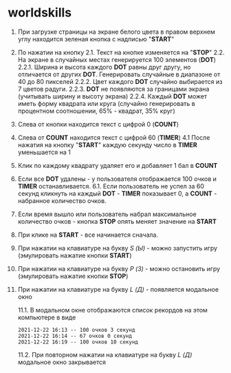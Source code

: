 # worldskills
1. При загрузке страницы на экране белого цвета в правом верхнем углу находится зеленая кнопка с надписью "**START**"
2. По нажатии на кнопку 
	2.1. Текст на кнопке изменяется на "**STOP**"
	2.2. На экране в случайных местах генерируется 100 элементов (**DOT**)
		2.2.1. Ширина и высота каждого **DOT** равны друг другу, но отличается от других **DOT**. Генерировать случайные в диапазоне от 40 до 80 пикселей
		2.2.2. Цвет каждого **DOT** случайно выбирается из 7 цветов радуги. 
		2.2.3. **DOT** не появляются за границами экрана (учитывать ширину и высоту экрана)
		2.2.4. Каждый **DOT** может иметь форму квадрата или круга (случайно генерировать в процентном соотношении, 65% - квадрат, 35% круг)
3. Слева от кнопки находится текст с цифрой 0 (**COUNT**)
4. Слева от **COUNT** находится текст с цифрой 60 (**TIMER**)
	4.1 После нажатия на кнопку "**START**" каждую секунду число в **TIMER** уменьшается на 1
5. Клик по каждому квадрату удаляет его и добавляет 1 бал в **COUNT**
6. Если все **DOT** удалены - у пользователя отображается 100 очков и **TIMER** останавливается.
	6.1. Если пользователь не успел за 60 секунд кликнуть на каждый **DOT** - **TIMER** показывает 0, а **COUNT** - набранное количество очков. 
7. Если время вышло или пользователь набрал максимальное количество очков - кнопка **STOP** опять меняет значение на **START**
8. При клике на **START** - все начинается сначала. 
9. При нажатии на клавиатуре на букву *S (Ы)* - можно запустить игру (эмулировать нажатие кнопки **START**)
10. При нажатии на клавиатуре на букву *P (З)*  - можно остановить игру (эмулировать нажатие кнопки **STOP**)
11. При нажатии на клавиатуре на букву *L (Д)* - появляется модальное окно
    
    11.1. В модальном окне отображаются список рекордов на этом компьютере в виде
    
    ```2021-12-22 16:11 -- 11 очков 0 секунд
    2021-12-22 16:13 -- 100 очков 3 секунд
    2021-12-22 16:14 -- 67 очков 0 секунд
    2021-12-22 16:19 -- 100 очков 10 секунд
    ```
    11.2. При повторном нажатии на клавиатуре на букву *L (Д)* модальное окно закрывается
	

